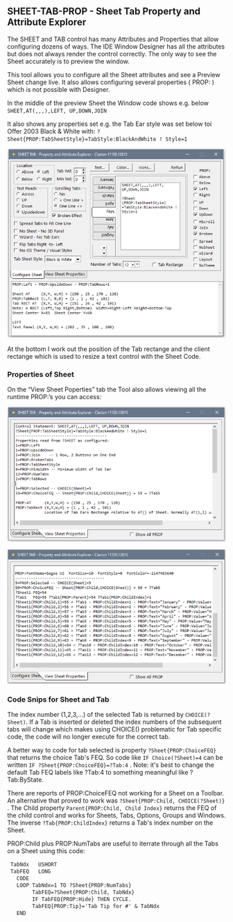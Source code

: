 ## SHEET-TAB-PROP - Sheet Tab Property and Attribute Explorer

 The SHEET and TAB control has many Attributes and Properties that allow configuring dozens of ways. The IDE Window Designer has all the attributes but does not always render the control correctly. The only way to see the Sheet accurately is to preview the window.

 This tool allows you to configure all the Sheet attributes and see a Preview Sheet change live. It also allows configuring several properties ( PROP: ) which is not possible with Designer.

 In the middle of the preview Sheet the Window code shows e.g. below ```SHEET,AT(,,,),LEFT, UP,DOWN,JOIN ```

It also shows any properties set e.g. the Tab Ear style was set below toi Offer 2003 Black & White with: ```?Sheet{PROP:TabSheetStyle}=TabStyle:BlackAndWhite ! Style=1```

![readme1](images/readme1.png)

At the bottom I work out the position of the Tab rectange and the client rectange which is used to resize a text control with the Sheet Code.

### Properties of Sheet

On the “View Sheet Poperties” tab the Tool also allows viewing all the runtime PROP:’s you can access:

![readme2](images/readme2.png)

![readme3](images/readme3.png)

### Code Snips for Sheet and Tab

The index number (1,2,3,...) of the selected Tab is returned by ```CHOICE(?Sheet)```. If a Tab is inserted or deleted the index numbers of the subsequent tabs will change which makes using CHOICE() problematic for Tab specific code, the code will no longer execute for the correct tab.

 A better way to code for tab selected is property ```?Sheet{PROP:ChoiceFEQ}``` that returns the choice Tab's FEQ. So code like ```IF Choice(?Sheet)=4``` can be written ```IF ?Sheet{PROP:ChoiceFEQ}=?Tab:4``` . Note: it's best to change the default Tab FEQ labels like ?Tab:4 to something meaningful like ?Tab:ByState.

 There are reports of PROP:ChoiceFEQ not working for a Sheet on a Toolbar. An alternative that proved to work was ```?Sheet{PROP:Child, CHOICE(?Sheet)}``` . The Child property ```Parent{PROP:Child, Child Index}``` returns the FEQ of the child control and works for Sheets, Tabs, Options, Groups and Windows. The inverse ```?Tab{PROP:ChildIndex}``` returns a Tab's index number on the Sheet.

 PROP:Child plus PROP:NumTabs are useful to iterrate through all the Tabs on a Sheet using this code:
```Clarion
 TabNdx   USHORT
 TabFEQ   LONG
   CODE
   LOOP TabNdx=1 TO ?Sheet{PROP:NumTabs}
        TabFEQ=?Sheet{PROP:Child, TabNdx}  
        IF TabFEQ{PROP:Hide} THEN CYCLE.
        TabFEQ{PROP:Tip}='Tab Tip for #' & TabNdx
   END
   ```
